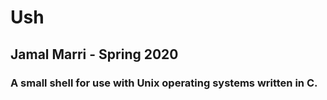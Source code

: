 # Ush
## Jamal Marri - Spring 2020
### A small shell for use with Unix operating systems written in C.
